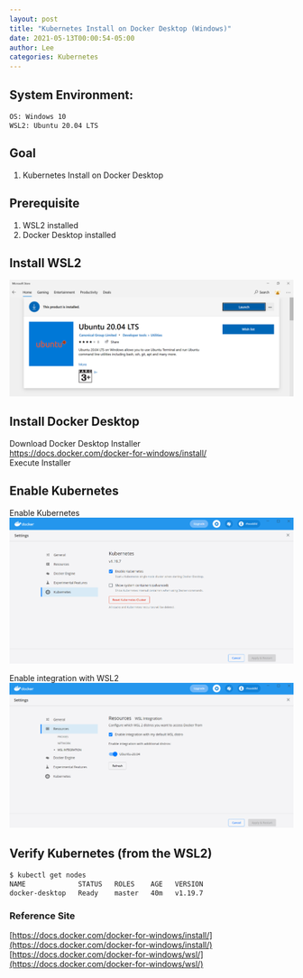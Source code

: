 ```yaml
---
layout: post
title: "Kubernetes Install on Docker Desktop (Windows)"
date: 2021-05-13T00:00:54-05:00
author: Lee
categories: Kubernetes
---
```


## System Environment:
    OS: Windows 10
    WSL2: Ubuntu 20.04 LTS

## Goal
1. Kubernetes Install on Docker Desktop  

## Prerequisite
1. WSL2 installed
2. Docker Desktop installed

## Install WSL2 
<img src="/assets/kubernetes/20210513/docker-desktop-1.PNG">
  
## Install Docker Desktop
Download Docker Desktop Installer  
https://docs.docker.com/docker-for-windows/install/  
Execute Installer  

## Enable Kubernetes
Enable Kubernetes  
<img src="/assets/kubernetes/20210513/docker-desktop-2.PNG">

Enable integration with WSL2  
<img src="/assets/kubernetes/20210513/docker-desktop-3.PNG">


## Verify Kubernetes (from the WSL2)
    $ kubectl get nodes
    NAME             STATUS   ROLES    AGE   VERSION
    docker-desktop   Ready    master   40m   v1.19.7


### Reference Site  
[https://docs.docker.com/docker-for-windows/install/](https://docs.docker.com/docker-for-windows/install/)
[https://docs.docker.com/docker-for-windows/wsl/](https://docs.docker.com/docker-for-windows/wsl/)
